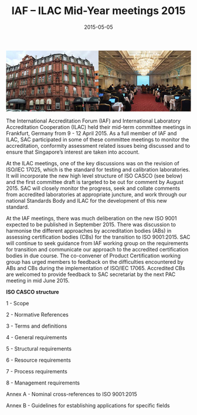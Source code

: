 ﻿---
layout: post
title:  IAF – ILAC Mid-Year meetings 2015
date:   2015-05-05
permalink: /newsroom/events/IAF–ILAC-Mid-Year-meetings-2015
---

![iaf-ilac-meeting](/images/press-release/photos/IAF2.png)

The International Accreditation Forum (IAF) and International Laboratory Accreditation Cooperation (ILAC) held their mid-term committee meetings in Frankfurt, Germany from 9 - 12 April 2015.  As a full member of IAF and ILAC, SAC participated in some of these committee meetings to monitor the accreditation, conformity assessment related issues being discussed and to ensure that Singapore’s interest are taken into account.
 
At the ILAC meetings, one of the key discussions was on the revision of ISO/IEC 17025, which is the standard for testing and calibration laboratories. It will incorporate the new high level structure of ISO CASCO (see below) and the first committee draft is targeted to be out for comment by August 2015. SAC will closely monitor the progress, seek and collate comments from accredited laboratories at appropriate juncture, and work through our national Standards Body and ILAC for the development of this new standard.
 
At the IAF meetings, there was much deliberation on the new ISO 9001 expected to be published in September 2015.  There was discussion to harmonise the different approaches by accreditation bodies (ABs) in assessing certification bodies (CBs) for the transition to ISO 9001:2015. SAC will continue to seek guidance from IAF working group on the requirements for transition and communicate our approach to the accredited certification bodies in due course. The co-convener of Product Certification working group has urged members to feedback on the difficulties encountered by ABs and CBs during the implementation of ISO/IEC 17065. Accredited CBs are welcomed to provide feedback to SAC secretariat by the next PAC meeting in mid June 2015.
 
**ISO CASCO structure**

1 - Scope

2 - Normative References

3 - Terms and definitions

4 - General requirements

5 - Structural requirements

6 - Resource requirements

7 - Process requirements

8 - Management requirements

Annex A - Nominal cross-references to ISO 9001:2015

Annex B - Guidelines for establishing applications for specific fields
